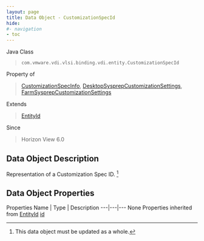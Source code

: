 ```yaml
---
layout: page
title: Data Object - CustomizationSpecId
hide:
#- navigation
- toc
---
```








Java Class
> `com.vmware.vdi.vlsi.binding.vdi.entity.CustomizationSpecId`

Property of
> [CustomizationSpecInfo](vdi.utils.virtualcenter.CustomizationSpec.CustomizationSpecInfo.md#field_detail), [DesktopSysprepCustomizationSettings](vdi.resources.Desktop.SysprepCustomizationSettings.md#field_detail), [FarmSysprepCustomizationSettings](vdi.resources.Farm.SysprepCustomizationSettings.md#field_detail)

Extends
> [EntityId](vdi.EntityId.md)

Since
> Horizon View 6.0


## Data Object Description

Representation of a Customization Spec ID.
 [^167]



## Data Object Properties
Properties
Name |  Type |  Description
---|---|---
None
Properties inherited from [EntityId](vdi.EntityId.md)
[id](vdi.EntityId.md#id)


 


[^167]: This data object must be updated as a whole.